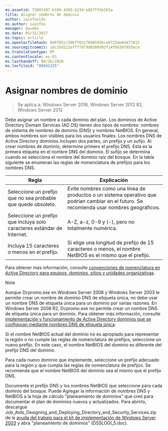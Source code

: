```yaml
---
ms.assetid: 73897497-b189-4305-b234-e057ffda163a
title: Asignar nombres de dominio
author: iainfoulds
ms.author: iainfou
manager: daveba
ms.date: 05/31/2017
ms.topic: article
ms.openlocfilehash: 8d6f85cc59b7f031f6985936ce8725de6d477815
ms.sourcegitcommit: 1dc35d221eff7f079d9209d92f14fb630f955bca
ms.translationtype: MT
ms.contentlocale: es-ES
ms.lasthandoff: 08/26/2020
ms.locfileid: "88941225"
---
```

# <a name="assigning-domain-names"></a>Asignar nombres de dominio

> Se aplica a: Windows Server 2016, Windows Server 2012 R2, Windows Server 2012

Debe asignar un nombre a cada dominio del plan. Los dominios de Active Directory Domain Services (AD DS) tienen dos tipos de nombres: nombres de sistema de nombres de dominio (DNS) y nombres NetBIOS. En general, ambos nombres son visibles para los usuarios finales. Los nombres DNS de Active Directory dominios incluyen dos partes, un prefijo y un sufijo. Al crear nombres de dominio, determine primero el prefijo DNS. Esta es la primera etiqueta en el nombre DNS del dominio. El sufijo se determina cuando se selecciona el nombre del dominio raíz del bosque. En la tabla siguiente se enumeran las reglas de nomenclatura de prefijos para los nombres DNS.

|Regla|Explicación|
|--------|---------------|
|Seleccione un prefijo que no sea probable que quede obsoleto.|Evite nombres como una línea de productos o un sistema operativo que podrían cambiar en el futuro. Se recomienda usar nombres geográficos.|
|Seleccione un prefijo que incluya solo caracteres estándar de Internet.|A-Z, a-z, 0-9 y (-), pero no totalmente numérica.|
|Incluya 15 caracteres o menos en el prefijo.|Si elige una longitud de prefijo de 15 caracteres o menos, el nombre NetBIOS es el mismo que el prefijo.|

Para obtener más información, consulte [convenciones de nomenclatura en Active Directory para equipos, dominios, sitios y unidades organizativas](https://support.microsoft.com/help/909264/).

> [!NOTE]
> Aunque Dcpromo.exe en Windows Server 2008 y Windows Server 2003 le permite crear un nombre de dominio DNS de etiqueta única, no debe usar un nombre DNS de etiqueta única para un dominio por varias razones. En Windows Server 2008 R2, Dcpromo.exe no permite crear un nombre DNS de etiqueta única para un dominio. Para obtener más información, consulte [implementación y funcionamiento de Active Directory dominios que se configuran mediante nombres DNS de etiqueta única](https://support.microsoft.com/help/300684/).

Si el nombre NetBIOS actual del dominio no es apropiado para representar la región o no cumple las reglas de nomenclatura de prefijos, seleccione un nuevo prefijo. En este caso, el nombre NetBIOS del dominio es diferente del prefijo DNS del dominio.

Para cada nuevo dominio que implemente, seleccione un prefijo adecuado para la región y que cumpla las reglas de nomenclatura de prefijos. Se recomienda que el nombre NetBIOS del dominio sea el mismo que el prefijo DNS.

Documente el prefijo DNS y los nombres NetBIOS que seleccione para cada dominio del bosque. Puede Agregar la información de nombres DNS y NetBIOS a la hoja de cálculo "planeamiento de dominios" que creó para documentar el plan de dominios nuevos y actualizados. Para abrirlo, descargue Job_Aids_Designing_and_Deploying_Directory_and_Security_Services.zip de la [ayuda del trabajo para el kit de implementación de Windows Server 2003](https://microsoft.com/download/details.aspx?id=9608) y abra "planeamiento de dominios" (DSSLOGI_5.doc).

